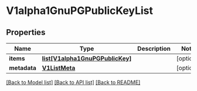 # V1alpha1GnuPGPublicKeyList

## Properties
Name | Type | Description | Notes
------------ | ------------- | ------------- | -------------
**items** | [**list[V1alpha1GnuPGPublicKey]**](V1alpha1GnuPGPublicKey.md) |  | [optional] 
**metadata** | [**V1ListMeta**](V1ListMeta.md) |  | [optional] 

[[Back to Model list]](../README.md#documentation-for-models) [[Back to API list]](../README.md#documentation-for-api-endpoints) [[Back to README]](../README.md)


